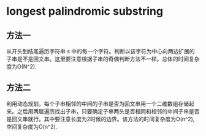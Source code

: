 # longest palindromic substring

## 方法一

从开头到结尾遍历字符串 s 中的每一个字符。判断以该字符为中心向两边扩展的子串是不是回文串。这里要注意根据子串的奇偶判断方法不一样。总体的时间复杂度为O(N^2).

## 方法二

利用动态规划，每个子串相邻的中间的子串是否为回文串用一个二维数组存储起来。之后用两层遍历找出子串，只要确定子串两头是否相同和相邻的中间子串是否是回文串就行。其中要注意长度为2时候的边界。该方法的时间复杂度为O(n^2),空间复杂度为O(n^2).

